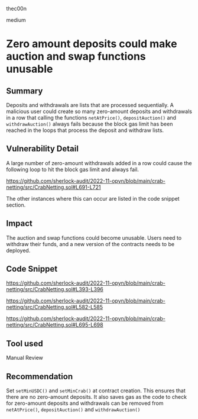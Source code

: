 thec00n

medium

# Zero amount deposits could make auction and swap functions unusable

## Summary
Deposits and withdrawals are lists that are processed sequentially. A malicious user could create so many zero-amount deposits and withdrawals in a row that calling the functions `netAtPrice()`, `depositAuction()` and `withdrawAuction()` always fails because the block gas limit has been reached in the loops that process the deposit and withdraw lists. 

## Vulnerability Detail
A large number of zero-amount withdrawals added in a row could cause the following loop to hit the block gas limit and always fail.  

https://github.com/sherlock-audit/2022-11-opyn/blob/main/crab-netting/src/CrabNetting.sol#L691-L721

The other instances where this can occur are listed in the code snippet section.

## Impact
The auction and swap functions could become unusable. Users need to withdraw their funds, and a new version of the contracts needs to be deployed. 

## Code Snippet


https://github.com/sherlock-audit/2022-11-opyn/blob/main/crab-netting/src/CrabNetting.sol#L393-L396

https://github.com/sherlock-audit/2022-11-opyn/blob/main/crab-netting/src/CrabNetting.sol#L582-L585

https://github.com/sherlock-audit/2022-11-opyn/blob/main/crab-netting/src/CrabNetting.sol#L695-L698

## Tool used
Manual Review

## Recommendation
Set `setMinUSDC()` and `setMinCrab()` at contract creation. This ensures that there are no zero-amount deposits. It also saves gas as the code to check for zero-amount deposits and withdrawals can be removed from `netAtPrice()`, `depositAuction()` and `withdrawAuction()` 
